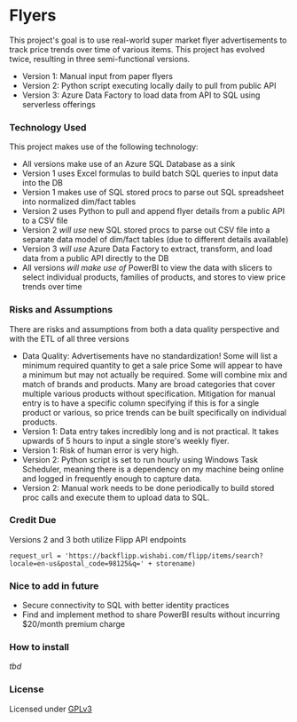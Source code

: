 # Flyers
This project's goal is to use real-world super market flyer advertisements to track price trends over time of various items. This project has evolved twice, resulting in three semi-functional versions.
- Version 1: Manual input from paper flyers
- Version 2: Python script executing locally daily to pull from public API
- Version 3: Azure Data Factory to load data from API to SQL using serverless offerings

### Technology Used
This project makes use of the following technology:
- All versions make use of an Azure SQL Database as a sink
- Version 1 uses Excel formulas to build batch SQL queries to input data into the DB
- Version 1 makes use of SQL stored procs to parse out SQL spreadsheet into normalized dim/fact tables
- Version 2 uses Python to pull and append flyer details from a public API to a CSV file
- Version 2 *will use* new SQL stored procs to parse out CSV file into a separate data model of dim/fact tables (due to different details available)
- Version 3 *will use* Azure Data Factory to extract, transform, and load data from a public API directly to the DB
- All versions *will make use of* PowerBI to view the data with slicers to select individual products, families of products, and stores to view price trends over time

### Risks and Assumptions
There are risks and assumptions from both a data quality perspective and with the ETL of all three versions
- Data Quality: Advertisements have no standardization! Some will list a minimum required quantity to get a sale price Some will appear to have a minimum but may not actually be required. Some will combine mix and match of brands and products. Many are broad categories that cover multiple various products without specification. Mitigation for manual entry is to have a specific column specifying if this is for a single product or various, so price trends can be built specifically on individual products.
- Version 1: Data entry takes incredibly long and is not practical. It takes upwards of 5 hours to input a single store's weekly flyer.
- Version 1: Risk of human error is very high.
- Version 2: Python script is set to run hourly using Windows Task Scheduler, meaning there is a dependency on my machine being online and logged in frequently enough to capture data.
- Version 2: Manual work needs to be done periodically to build stored proc calls and execute them to upload data to SQL.

### Credit Due
Versions 2 and 3 both utilize Flipp API endpoints
```
request_url = 'https://backflipp.wishabi.com/flipp/items/search?locale=en-us&postal_code=98125&q=' + storename)
```

### Nice to add in future
- Secure connectivity to SQL with better identity practices
- Find and implement method to share PowerBI results without incurring $20/month premium charge

### How to install
*tbd*

### License
Licensed under [GPLv3](GPLv3.txt)

